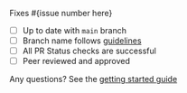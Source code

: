 Fixes #{issue number here}

  - [ ] Up to date with `main` branch
  - [ ] Branch name follows [guidelines](https://github.com/hackforla/311-data/blob/master/GETTING_STARTED.md#feature-branching)
  - [ ] All PR Status checks are successful
  - [ ] Peer reviewed and approved

Any questions? See the [getting started guide](https://github.com/hackforla/311-data/blob/master/GETTING_STARTED.md)
